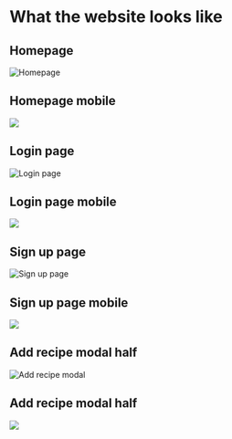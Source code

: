 # What the website looks like

## Homepage
![Homepage](screenshots/recipe-site-homepage.png)

## Homepage mobile
![](screenshots/recipe-site-homepage_(mobile).png)

## Login page
![Login page](screenshots/recipe-site-login-page.png)

## Login page mobile
![](screenshots/recipe-site-login-page_(mobile).png)

## Sign up page
![Sign up page](screenshots/recipe-site-sign-up-page.png)

## Sign up page mobile
![](screenshots/recipe-site-sign-up-page_(mobile).png)

## Add recipe modal half
![Add recipe modal](screenshots/recipe-site-add-recipe-modal.png)

## Add recipe modal half
![](screenshots/recipesite-add-recipe-modal_(mobile).png)